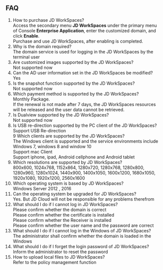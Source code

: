 ## FAQ
1. How to purchase JD WorkSpaces?<br>
Access the secondary menu **JD WorkSpaces** under the primary menu of Console **Enterprise Application**, enter the customized domain, and click **Enable**.<br>
Purchase and use JD WorkSpaces, after enabling is completed.<br>
2. Why is the domain required?<br>
The domain service is used for logging in the JD WorkSpaces by the terminal user<br>
3. Are customized images supported by the JD WorkSpaces?<br>
Not supported now<br>
4. Can the AD user information set in the JD WorkSpaces be modified?<br>
Yes<br>
5. Is the snapshot function supported by the JD WorkSpaces?<br>
Not supported now<br>
6. Which payment method is supported by the JD WorkSpaces?<br>
Monthly Package. <br>If the renewal is not made after 7 days, the JD WorkSpaces resources will be released and the user data cannot be retrieved.<br>
7. Is Dualview supported by the JD WorkSpaces?<br>
Not supported now<br>
8. Is USB re-direction supported by the PC client of the JD WorkSpaces?<br>
Support USB Re-direction<br>
9 Which clients are supported by the JD WorkSpaces?<br>
The Windows client is supported and the service environments include Windows 7, windows 8 and window 10<br>
Support mac Client<br>
Support iphone, ipad, Android cellphone and Android tablet<br>
10. Which resolutions are supported by JD WorkSpaces?<br>
800x600, 1024x768, 1152x864, 1280x720, 1280x768, 1280x800, 1280x960, 1280x1024, 1440x900, 1400x1050, 1600x1200, 1680x1050, 1920x1080, 1920x1200, 2560x1600<br>
11. Which operating system is based by JD WorkSpaces?<br>
Windows Server 2012 , 2016<br>
12. Can the operating system be upgraded for JD WorkSpaces?<br>
Yes. But JD Cloud will not be responsible for any problems therefrom<br>
13. What should I do if I cannot log in JD WorkSpaces?<br>
Please confirm whether the domain is correct<br>
Please confirm whether the certificate is installed<br>
Please confirm whether the Receiver is installed<br>
Please confirm whether the user name and the password are correct<br>
14. What should I do if I cannot log in the Windows of JD WorkSpaces?<br>
The administrator shall confirm whether the domain is loaded in the Windows<br>
15. What should I do if I forget the login password of JD WorkSpaces?<br>
Inform the administrator to reset the password<br>
16. How to upload local files to JD WorkSpaces?<br>
Refer to the policy management function<br>

